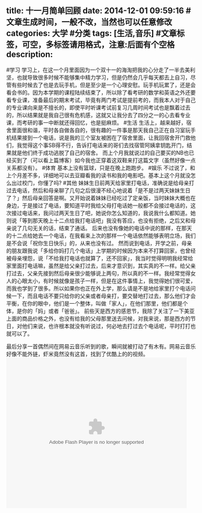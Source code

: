 title:  十一月简单回顾
date: 2014-12-01 09:59:16 #文章生成时间，一般不改，当然也可以任意修改
categories: 大学 #分类
tags: [生活,音乐] #文章标签，可空，多标签请用格式，注意:后面有个空格
description:  
---
#学习
学习上，在这一个月里面因为一个双十一的海淘把我的心分走了一半去美利坚，也就导致很多时候不能够集中精力学习，但是仍然会几乎每天都去上自习，尽管有些时候去了也是去玩手机，但是至少是一个心理安慰。玩手机玩累了，还是会看会书的。因为本学期的课程陆续结束了，所以除了看考研的数学和英语之外还要看专业课，准备最后的期末考试，毕竟有两门考试是提前考的，而我本人对于自己的专业课向来是不擅长的，即使平时听课考试前复习几周时间考试也是飘着过去的，所以结果就是我自己很有危机感，这就又让我分去了四分之一的心去看专业课，而考研的事一中断就还得回忆，也是挺麻烦。
#生活
生活上，越来越好，宿舍里面很和谐，平时各自做各自的，很有趣的一件事是那天我自己正在自习室玩手机结果接到一个电话，说是我的三个室友被困在了宿舍里面，让我回宿舍开门救他们，我觉得这个事SB得不行，告诉打电话来的哥们去找宿管阿姨拿钥匙开门，结果就是他们终于成功逃脱了自己的宿舍。
而上个月我就说过的自己要买的NB也已经买到了（可以看上篇博客）如今我也正穿着这双鞋来打这篇文字（虽然好像一点关系都没有）。
#体育
基本上没有篮球，只是在晚上跑跑步。
#娱乐
不过说了，和上个月差不多，详细地可以去豆瓣看我的读书和我的电影吧。基本上这个月就没怎么出过校门，你懂了吗?
#其他
妹妹生日前两天给家里打电话，准确说是给母亲打过去电话，然后和母亲聊了几句之后很漫不经心地说着「是不是过两天妹妹生日了？」然后母亲回答是啊。又开始说着妹妹已经吃过了定亲饭，当时妹妹大概也在身边，于是接过了电话，要知道平时我给父母打电话她一般都不会接过电话的，这次接过电话来，我问过两天生日了吧，她说你怎么知道的，我说我什么都知道。她则说「等到那天晚上十二点给我打电话吧」我没有答应，也没有拒绝，之后又和母亲说了几句无关的话，结束了通话。
后来也没有像她的电话中说的那样，在那天的十二点给她去一个电话，在我看来上次的那样一个电话依然能够表明立场，我们是不会说「祝你生日快乐」的，从来也没有过。
然而说到电话，开学之前，母亲的朋友跟我说「多给你妈打几个电话」上学期的时候因为本来不打算回家，也曾经被母亲埋怨，说「不给我打电话也就算了，还不回家」，我当时觉得明明我经常给家里面打电话嘛，虽然是给父亲打过去，后来才意识到，其实真的不一样。给父亲打过去，父亲先接到然后母亲很少能够说上两句，所以真的不一样。我经常觉得女人的心眼太小，有时候就像是孩子一样，但是在这件事情上，我觉得她们很可爱，而我也学到了很多。所以如果你也正在外上学，那么请是不是地给家里打个电话问候一下，而且电话不要只给你的父亲或者母亲打，要交替地打过去，那么他们才会平衡，在你的眼中，他们是一个整体，叫做「家人」，在他们那里，他们都是个体，是你的「妈」或者「爸爸」。
前些天是西方的感恩节，我除了关注了一下美亚上面的商品价格之外，也没有给我的父母那里送去问候，对我来说，那是西方的节日，对他们来说，也许根本就没有听说过，何必地去打过去个电话呢，平时打打也就可以了。

最后分享一首偶然间在网易云音乐听到的歌，瞬间就被打动了有木有。网易云音乐好像不能外链，虾米竟然没有这首，找到了优酷上的的视频。
<embed src="http://player.youku.com/player.php/sid/XNTI1NDc2MjA0/v.swf" allowFullScreen="true" quality="high" width="480" height="400" align="middle" allowScriptAccess="always" type="application/x-shockwave-flash"></embed>
